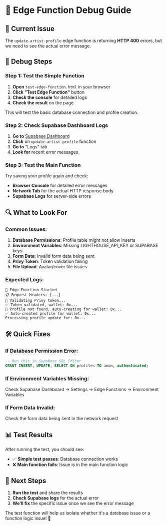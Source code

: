 # 🔧 Edge Function Debug Guide

## 🚨 Current Issue
The `update-artist-profile` edge function is returning **HTTP 400** errors, but we need to see the actual error message.

## 🧪 Debug Steps

### Step 1: Test the Simple Function
1. **Open** `test-edge-function.html` in your browser
2. **Click "Test Edge Function"** button
3. **Check the console** for detailed logs
4. **Check the result** on the page

This will test the basic database connection and profile creation.

### Step 2: Check Supabase Dashboard Logs
1. **Go to** [Supabase Dashboard](https://supabase.com/dashboard/project/phybdsfwycygroebrsdx/functions)
2. **Click** on `update-artist-profile` function
3. **Go to** "Logs" tab
4. **Look for** recent error messages

### Step 3: Test the Main Function
Try saving your profile again and check:
- **Browser Console** for detailed error messages
- **Network Tab** for the actual HTTP response body
- **Supabase Logs** for server-side errors

## 🔍 What to Look For

### Common Issues:
1. **Database Permissions**: Profile table might not allow inserts
2. **Environment Variables**: Missing LIGHTHOUSE_API_KEY or SUPABASE keys
3. **Form Data**: Invalid form data being sent
4. **Privy Token**: Token validation failing
5. **File Upload**: Avatar/cover file issues

### Expected Logs:
```
🚀 Edge Function Started
📋 Request Headers: {...}
🔐 Validating Privy token...
✅ Token validated, wallet: 0x...
🔄 Profile not found, auto-creating for wallet: 0x...
✅ Auto-created profile for wallet: 0x...
Processing profile update for: 0x...
```

## 🛠️ Quick Fixes

### If Database Permission Error:
```sql
-- Run this in Supabase SQL Editor
GRANT INSERT, UPDATE, SELECT ON profiles TO anon, authenticated;
```

### If Environment Variables Missing:
Check Supabase Dashboard → Settings → Edge Functions → Environment Variables

### If Form Data Invalid:
Check the form data being sent in the network request

## 📊 Test Results

After running the test, you should see:
- ✅ **Simple test passes**: Database connection works
- ❌ **Main function fails**: Issue is in the main function logic

## 🎯 Next Steps

1. **Run the test** and share the results
2. **Check Supabase logs** for the actual error
3. **We'll fix** the specific issue once we see the error message

The test function will help us isolate whether it's a database issue or a function logic issue! 🚀
